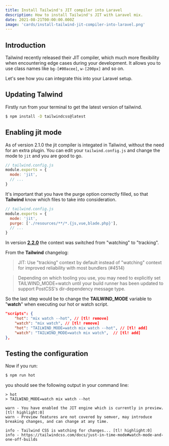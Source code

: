 ```yaml
---
title: Install Tailwind's JIT compiler into Laravel
description: How to install Tailwind's JIT with Laravel mix.
date: 2021-08-21T00:00:00.000Z
image: 'cards/install-tailwind-jit-compiler-into-laravel.png'
---
```


## Introduction

Tailwind recently released their JIT compiler, which much more flexibility
when encountering edge cases during your development. It allows you to use
class names like `bg-[#00acee]`, `w-[200px]` and so on.

Let's see how you can integrate this into your Laravel setup.

## Updating Talwind

Firstly run from your terminal to get the latest version of tailwind.

```sh
$ npm install -D tailwindcss@latest
```

## Enabling jit mode 

As of version 2.1.0 the jit compiler is integated in Taliwind, without the need for an extra plugin. You can edit your `tailwind.config.js`  and change the mode to `jit` and you are good to go.

```js
// tailwind.config.js
module.exports = {
  mode: 'jit',
  // ...
}
```

It's important that you have the purge option correctly filled, so that **Tailwind** know
which files to take into consideration.

```js
// tailwind.config.js
module.exports = {
  mode: 'jit',
  purge: ['./resources/**/*.{js,vue,blade.php}'],
  // ...
}
```

In version **[2.2.0](https://github.com/tailwindlabs/tailwindcss/compare/v2.1.4...v2.2.0)** the context was switched from "watching" to "tracking".

From the **Tailwind** changelog:
> JIT: Use "tracking" context by default instead of "watching" context for improved reliability with most bundlers (#4514)

>Depending on which tooling you use, you may need to explicitly set TAILWIND_MODE=watch until your build runner has been updated to support PostCSS's dir-dependency message type.

So the last step would be to change the **TAILWIND_MODE** variable to "**watch**" when executing our hot or watch script. 
```json
"scripts": {
    "hot": "mix watch --hot", // [tl! remove]
    "watch": "mix watch", // [tl! remove]
    "hot": "TAILWIND_MODE=watch mix watch --hot", // [tl! add]
    "watch": "TAILWIND_MODE=watch mix watch",  // [tl! add]
},
```

## Testing the configuration
Now if you run:
```sh
$ npm run hot
```

you should see the following output in your command line:
```
> hot
> TAILWIND_MODE=watch mix watch --hot

warn - You have enabled the JIT engine which is currently in preview. [tl! highlight:0]
warn - Preview features are not covered by semver, may introduce breaking changes, and can change at any time.

info - Tailwind CSS is watching for changes... [tl! highlight:0]
info - https://tailwindcss.com/docs/just-in-time-mode#watch-mode-and-one-off-builds
```
